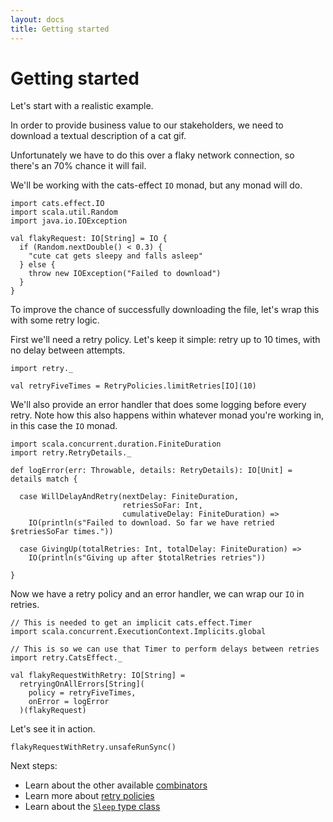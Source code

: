 ```yaml
---
layout: docs
title: Getting started
---
```


# Getting started

Let's start with a realistic example.

In order to provide business value to our stakeholders, we need to download a
textual description of a cat gif.

Unfortunately we have to do this over a flaky network connection, so there's an
70% chance it will fail.

We'll be working with the cats-effect `IO` monad, but any monad will do.

```tut:book
import cats.effect.IO
import scala.util.Random
import java.io.IOException

val flakyRequest: IO[String] = IO {
  if (Random.nextDouble() < 0.3) {
    "cute cat gets sleepy and falls asleep"
  } else {
    throw new IOException("Failed to download")
  }
}
```

To improve the chance of successfully downloading the file, let's wrap this with
some retry logic.

First we'll need a retry policy. Let's keep it simple: retry up to 10 times, with
no delay between attempts.

```tut:book
import retry._

val retryFiveTimes = RetryPolicies.limitRetries[IO](10)
```

We'll also provide an error handler that does some logging before every retry.
Note how this also happens within whatever monad you're working in, in this case
the `IO` monad.

```tut:book
import scala.concurrent.duration.FiniteDuration
import retry.RetryDetails._

def logError(err: Throwable, details: RetryDetails): IO[Unit] = details match {

  case WillDelayAndRetry(nextDelay: FiniteDuration,
                         retriesSoFar: Int,
                         cumulativeDelay: FiniteDuration) =>
    IO(println(s"Failed to download. So far we have retried $retriesSoFar times."))

  case GivingUp(totalRetries: Int, totalDelay: FiniteDuration) =>
    IO(println(s"Giving up after $totalRetries retries"))

}
```

Now we have a retry policy and an error handler, we can wrap our `IO` in
retries.

```tut:book
// This is needed to get an implicit cats.effect.Timer
import scala.concurrent.ExecutionContext.Implicits.global

// This is so we can use that Timer to perform delays between retries
import retry.CatsEffect._

val flakyRequestWithRetry: IO[String] =
  retryingOnAllErrors[String](
    policy = retryFiveTimes,
    onError = logError
  )(flakyRequest)
```

Let's see it in action.

```tut
flakyRequestWithRetry.unsafeRunSync()
```

Next steps:

* Learn about the other available [combinators](combinators.html)
* Learn more about [retry policies](policies.html)
* Learn about the [`Sleep` type class](sleep.html)
